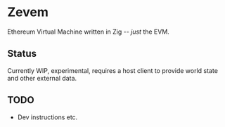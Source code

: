 # Zevem

Ethereum Virtual Machine written in Zig -- _just_ the EVM.

## Status

Currently WIP, experimental, requires a host client to provide world state and other external data.

## TODO

- Dev instructions etc.
